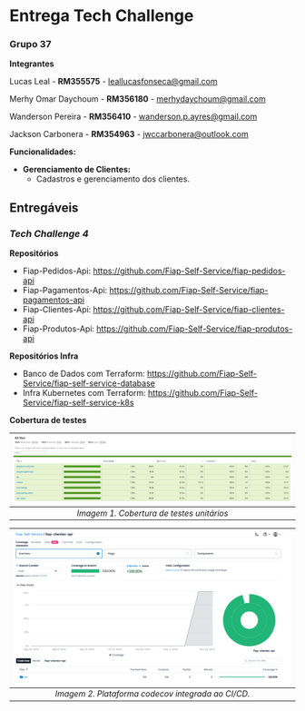 # Entrega Tech Challenge

### **Grupo 37**

**Integrantes**

Lucas Leal - **RM355575** - [leallucasfonseca@gmail.com](mailto:leallucasfonseca@gmail.com)

Merhy Omar Daychoum - **RM356180** - [merhydaychoum@gmail.com](mailto:merhydaychoum@gmail.com)

Wanderson Pereira - **RM356410** - [wanderson.p.ayres@gmail.com](mailto:wanderson.p.ayres@gmail.com)

Jackson Carbonera - **RM354963** - [jwccarbonera@outlook.com](mailto:jwccarbonera@outlook.com)

**Funcionalidades:**

- **Gerenciamento de Clientes:**
   - Cadastros e gerenciamento dos clientes.

## **Entregáveis**

### **_Tech Challenge 4_**

**Repositórios**
  - Fiap-Pedidos-Api: https://github.com/Fiap-Self-Service/fiap-pedidos-api
  - Fiap-Pagamentos-Api: https://github.com/Fiap-Self-Service/fiap-pagamentos-api
  - Fiap-Clientes-Api: https://github.com/Fiap-Self-Service/fiap-clientes-api
  - Fiap-Produtos-Api: https://github.com/Fiap-Self-Service/fiap-produtos-api

**Repositórios Infra**
  - Banco de Dados com Terraform: https://github.com/Fiap-Self-Service/fiap-self-service-database
  - Infra Kubernetes com Terraform: https://github.com/Fiap-Self-Service/fiap-self-service-k8s

**Cobertura de testes**

|![jest](docs/coverage.png)|
|:-:|
| *Imagem 1. Cobertura de testes unitários* |

|![codecov](docs/codecov.png)|
|:-:|
| *Imagem 2. Plataforma codecov integrada ao CI/CD.* |